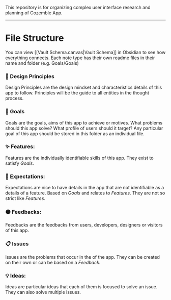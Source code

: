 This repository is for organizing complex user interface research and planning of Cozemble App.

---

# File Structure
You can view [[Vault Schema.canvas|Vault Schema]] in Obsidian to see how everything connects.
Each note type has their own readme files in their name and folder (e.g. Goals/Goals)

### 📜 Design Principles
Design Principles are the design mindset and characteristics details of this app to follow. Principles will be the guide to all entities in the thought process.

### 🎯 Goals
Goals are the goals, aims of this app to achieve or motives. What problems should this app solve? What profile of users should it target? Any particular goal of this app should be stored in this folder as an individual file.

### ✨ Features: 
Features are the individually identifiable skills of this app. They exist to satisfy _Goals_.

### 💚 Expectations:
Expectations are nice to have details in the app that are not identifiable as a details of a feature. Based on _Goals_ and relates to _Features_. They are not so strict like _Features_.

### 🟠 Feedbacks:
Feedbacks are the feedbacks from users, developers, designers or visitors of this app.

### 📋 Issues
Issues are the problems that occur in the of the app. They can be created on their own or can be based on a _Feedback_. 

### 💡 Ideas:
Ideas are particular ideas that each of them is focused to solve an issue. They can also solve multiple issues.
